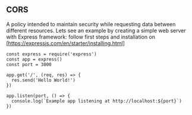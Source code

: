 ## CORS

A policy intended to maintain security while requesting data between different resources.
Lets see an example by creating a simple web server with Express framework:
follow first steps and installation on [https://expressjs.com/en/starter/installing.html]

```
const express = require('express')
const app = express()
const port = 3000

app.get('/', (req, res) => {
  res.send('Hello World!')
})

app.listen(port, () => {
  console.log(`Example app listening at http://localhost:${port}`)
})
```
